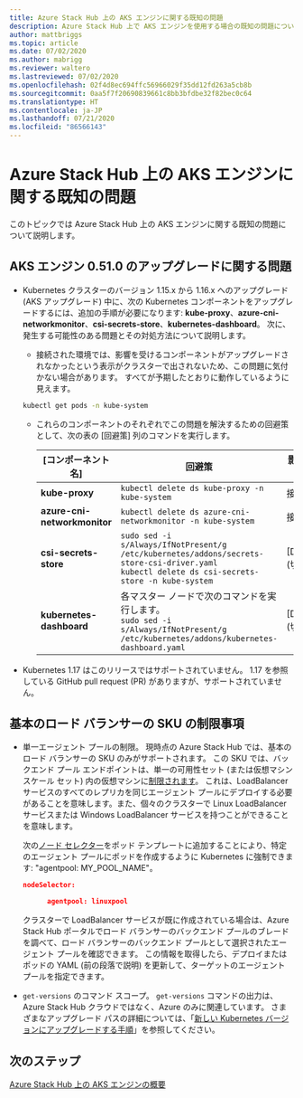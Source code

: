 ```yaml
---
title: Azure Stack Hub 上の AKS エンジンに関する既知の問題
description: Azure Stack Hub 上で AKS エンジンを使用する場合の既知の問題について説明します。
author: mattbriggs
ms.topic: article
ms.date: 07/02/2020
ms.author: mabrigg
ms.reviewer: waltero
ms.lastreviewed: 07/02/2020
ms.openlocfilehash: 02f4d8ec694ffc56966029f35dd12fd263a5cb8b
ms.sourcegitcommit: 0aa5f7f20690839661c8bb3bfdbe32f82bec0c64
ms.translationtype: HT
ms.contentlocale: ja-JP
ms.lasthandoff: 07/21/2020
ms.locfileid: "86566143"
---
```

# <a name="known-issues-with-the-aks-engine-on-azure-stack-hub"></a>Azure Stack Hub 上の AKS エンジンに関する既知の問題

このトピックでは Azure Stack Hub 上の AKS エンジンに関する既知の問題について説明します。

## <a name="upgrade-issues-in-aks-engine-0510"></a>AKS エンジン 0.51.0 のアップグレードに関する問題

* Kubernetes クラスターのバージョン 1.15.x から 1.16.x へのアップグレード (AKS アップグレード) 中に、次の Kubernetes コンポーネントをアップグレードするには、追加の手順が必要になります: **kube-proxy**、**azure-cni-networkmonitor**、**csi-secrets-store**、**kubernetes-dashboard**。 次に、発生する可能性のある問題とその対処方法について説明します。

  * 接続された環境では、影響を受けるコンポーネントがアップグレードされなかったという表示がクラスターで出されないため、この問題に気付かない場合があります。 すべてが予期したとおりに動作しているように見えます。
  <!-- * In disconnected environments, you can see this problem when you run a query for the system pods status and see that the pods for the components mentioned below are not in "Ready" state: -->

    ```bash  
    kubectl get pods -n kube-system
    ```

  * これらのコンポーネントのそれぞれでこの問題を解決するための回避策として、次の表の [回避策] 列のコマンドを実行します。

    |[コンポーネント名] |回避策 |影響を受けるシナリオ|
    |---------------|-----------|------------------|
    |**kube-proxy**     | `kubectl delete ds kube-proxy -n kube-system` |接続、切断 |
    |**azure-cni-networkmonitor**   | `kubectl delete ds azure-cni-networkmonitor -n kube-system`   | 接続、切断 |
    |**csi-secrets-store**  |`sudo sed -i s/Always/IfNotPresent/g /etc/kubernetes/addons/secrets-store-csi-driver.yaml`<br>`kubectl delete ds csi-secrets-store -n kube-system` | [Disconnected]\(切断済み\) |
    |**kubernetes-dashboard** |各マスター ノードで次のコマンドを実行します。<br>`sudo sed -i s/Always/IfNotPresent/g /etc/kubernetes/addons/kubernetes-dashboard.yaml` |[Disconnected]\(切断済み\) |

* Kubernetes 1.17 はこのリリースではサポートされていません。 1\.17 を参照している GitHub pull request (PR) がありますが、サポートされていません。

## <a name="basic-load-balancer-sku-limitations"></a>基本のロード バランサーの SKU の制限事項

* 単一エージェント プールの制限。 現時点の Azure Stack Hub では、基本のロード バランサーの SKU のみがサポートされます。 この SKU では、バックエンド プール エンドポイントは、単一の可用性セット (または仮想マシン スケール セット) 内の仮想マシンに[制限されます](/azure/load-balancer/concepts#limitations)。 これは、LoadBalancer サービスのすべてのレプリカを同じエージェント プールにデプロイする必要があることを意味します。また、個々のクラスターで Linux LoadBalancer サービスまたは Windows LoadBalancer サービスを持つことができることを意味します。

  次の[ノード セレクター](https://kubernetes.io/docs/concepts/configuration/assign-pod-node/)をポッド テンプレートに追加することにより、特定のエージェント プールにポッドを作成するように Kubernetes に強制できます: "agentpool: MY_POOL_NAME"。

  ```json
  nodeSelector:

        agentpool: linuxpool
  ```
  
  クラスターで LoadBalancer サービスが既に作成されている場合は、Azure Stack Hub ポータルでロード バランサーのバックエンド プールのブレードを調べて、ロード バランサーのバックエンド プールとして選択されたエージェント プールを確認できます。 この情報を取得したら、デプロイまたはポッドの YAML (前の段落で説明) を更新して、ターゲットのエージェント プールを指定できます。

* `get-versions` のコマンド スコープ。 `get-versions` コマンドの出力は、Azure Stack Hub クラウドではなく、Azure のみに関連しています。 さまざまなアップグレード パスの詳細については、「[新しい Kubernetes バージョンにアップグレードする手順](azure-stack-kubernetes-aks-engine-upgrade.md#steps-to-upgrade-to-a-newer-kubernetes-version)」を参照してください。

## <a name="next-steps"></a>次のステップ

[Azure Stack Hub 上の AKS エンジンの概要](azure-stack-kubernetes-aks-engine-overview.md)
